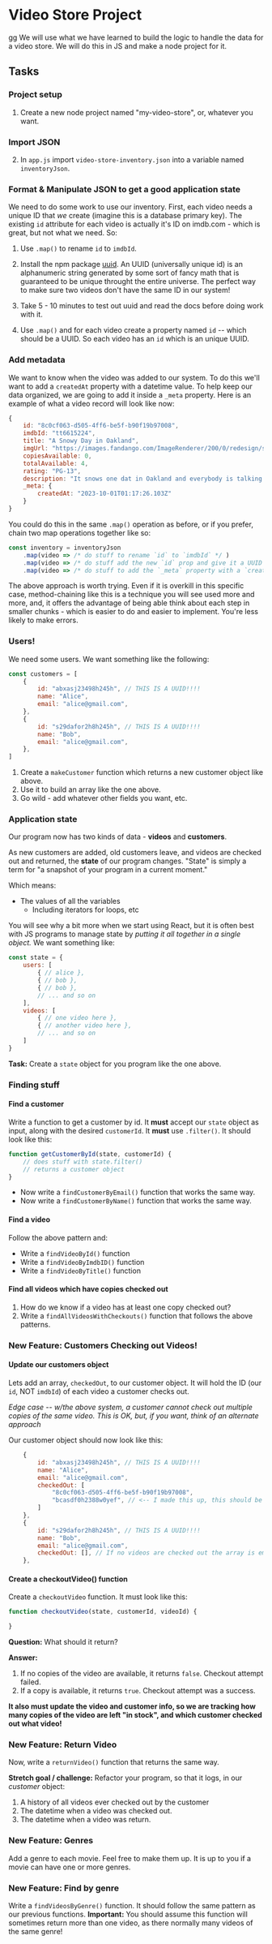 # Video Store Project
gg
We will use what we have learned to build the logic to handle the data for a video store. We will do this in JS and make a node project for it.

## Tasks

### Project setup

1. Create a new node project named "my-video-store", or, whatever you want.

### Import JSON

2. In `app.js` import `video-store-inventory.json` into a variable named `inventoryJson`.


### Format & Manipulate JSON to get a good application state

We need to do some work to use our inventory. First, each video needs a unique ID that *we* create (imagine this is a database primary key). The existing `id` attribute for each video is actually it's ID on imdb.com - which is great, but not what we need. So:

1. Use `.map()` to rename `id` to `imdbId`.

2. Install the npm package [uuid](https://www.npmjs.com/package/uuid). An UUID (universally unique id) is an alphanumeric string generated by some sort of fancy math that is guaranteed to be unique throught the entire universe. The perfect way to make sure two videos don't have the same ID in our system!

3. Take 5 - 10 minutes to test out uuid and read the docs before doing work with it.

4. Use `.map()` and for each video create a property named `id` -- which should be a UUID. So each video has an `id` which is an unique UUID.

### Add metadata

We want to know when the video was added to our system. To do this we'll want to add a `createdAt` property with a datetime value. To help keep our data organized, we are going to add it inside a `_meta` property. Here is an example of what a video record will look like now:

```javascript
{
    id: "8c0cf063-d505-4ff6-be5f-b90f19b97008",
    imdbId: "tt6615224",
    title: "A Snowy Day in Oakland",
    imgUrl: "https://images.fandango.com/ImageRenderer/200/0/redesign/static/img/default_poster.png/0/images/MasterRepository/fandango/231006/asnowydayinoakland-posterart.jpg",
    copiesAvailable: 0,
    totalAvailable: 4,
    rating: "PG-13",
    description: "It snows one dat in Oakland and everybody is talking about it! Wow, it snowed! In Oakland? Wow! Someone should make a movie about this. Lorem ipsum dolor sit amet, consectetur adipiscing elit, sed do eiusmod tempor incididunt ut labore et dolore magna aliqua. Ut enim ad minim veniam, quis nostrud exercitation ullamco laboris nisi ut aliquip ex ea commodo consequat. Duis aute irure dolor in reprehenderit in voluptate velit esse cillum dolore eu fugiat nulla pariatur. Excepteur sint occaecat cupidatat non proident, sunt in culpa qui officia deserunt mollit anim id est laborum."
    _meta: {
        createdAt: "2023-10-01T01:17:26.103Z"
    }
}
```

You could do this in the same `.map()` operation as before, or if you prefer, chain two map operations together like so:

```javascript
const inventory = inventoryJson
    .map(video => /* do stuff to rename `id` to `imdbId` */ )
    .map(video => /* do stuff add the new `id` prop and give it a UUID */ )
    .map(video => /* do stuff to add the `_meta` property with a `createdDate` to each video */ )
```

The above approach is worth trying. Even if it is overkill in this specific case, method-chaining like this is a technique you will see used more and more, and, it offers the advantage of being able think about each step in smaller chunks - which is easier to do and easier to implement. You're less likely to make errors.

### Users!

We need some users. We want something like the following:

```javascript
const customers = [
    {
        id: "abxasj23498h245h", // THIS IS A UUID!!!!
        name: "Alice",
        email: "alice@gmail.com",
    },
    {
        id: "s29dafor2h8h245h", // THIS IS A UUID!!!!
        name: "Bob",
        email: "alice@gmail.com",
    },
]
```

1. Create a `makeCustomer` function which returns a new customer object like above.
2. Use it to build an array like the one above.
3. Go wild - add whatever other fields you want, etc.

### Application state

Our program now has two kinds of data - **videos** and **customers**.

As new customers are added, old customers leave, and videos are checked out and returned, the **state** of our program changes. "State" is simply a term for "a snapshot of your program in a current moment."

Which means:

- The values of all the variables
  - Including iterators for loops, etc

You will see why a bit more when we start using React, but it is often best with JS programs to manage state by *putting it all together in a single object.* We want something like:

```javascript
const state = {
    users: [
        { // alice },
        { // bob },
        { // bob },
        // ... and so on
    ],
    videos: [
        { // one video here },
        { // another video here },
        // ... and so on
    ]
}
```

**Task:** Create a `state` object for you program like the one above.

### Finding stuff

#### Find a customer

Write a function to get a customer by id. It **must** accept our `state` object as input, along with the desired `customerId`. It **must** use `.filter()`. It should look like this:

```javascript
function getCustomerById(state, customerId) {
    // does stuff with state.filter()
    // returns a customer object 
}
```

- Now write a `findCustomerByEmail()` function that works the same way.
- Now write a `findCustomerByName()` function that works the same way.

#### Find a video

Follow the above pattern and:

- Write a `findVideoById()` function
- Write a `findVideoByImdbID()` function
- Write a `findVideoByTitle()` function

#### Find all videos which have copies checked out

1. How do we know if a video has at least one copy checked out?
2. Write a `findAllVideosWithCheckouts()` function that follows the above patterns.

### New Feature: Customers Checking out Videos!

#### Update our customers object

Lets add an array, `checkedOut`, to our customer object. It will hold the ID (our `id`, NOT `imdbId`) of each video a customer checks out.

*Edge case -- w/the above system, a customer cannot check out multiple copies of the same video. This is OK, but, if you want, think of an alternate approach*

Our customer object should now look like this:

```javascript
    {
        id: "abxasj23498h245h", // THIS IS A UUID!!!!
        name: "Alice",
        email: "alice@gmail.com",
        checkedOut: [
            "8c0cf063-d505-4ff6-be5f-b90f19b97008",
            "bcasdf0h2388w0yef", // <-- I made this up, this should be a UUID
        ]
    },
    {
        id: "s29dafor2h8h245h", // THIS IS A UUID!!!!
        name: "Bob",
        email: "alice@gmail.com",
        checkedOut: [], // If no videos are checked out the array is empty
    },
```

#### Create a checkoutVideo() function

Create a `checkoutVideo` function. It must look like this:

```javascript
function checkoutVideo(state, customerId, videoId) {

}
```

**Question:** What should it return?

**Answer:**

1. If no copies of the video are available, it returns `false`. Checkout attempt failed.
2. If a copy is available, it returns `true`. Checkout attempt was a success.

**It also must update the video and customer info, so we are tracking how many copies of the video are left "in stock", and which customer checked out what video!**

### New Feature: Return Video

Now, write a `returnVideo()` function that returns the same way.

**Stretch goal / challenge:** Refactor your program, so that it logs, in our *customer* object:

1. A history of all videos ever checked out by the customer
1. The datetime when a video was checked out.
1. The datetime when a video was return.

### New Feature: Genres

Add a genre to each movie. Feel free to make them up. It is up to you if a movie can have one or more genres.

### New Feature: Find by genre

Write a `findVideosByGenre()` function. It should follow the same pattern as our previous functions. **Important:** You should assume this function will sometimes return more than one video, as there normally many videos of the same genre!